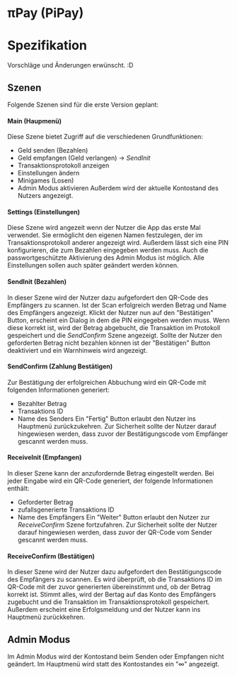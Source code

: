 πPay (PiPay)
============

# Spezifikation
Vorschläge und Änderungen erwünscht. :D

## Szenen
Folgende Szenen sind für die erste Version geplant:

#### Main (Haupmenü)
Diese Szene bietet Zugriff auf die verschiedenen Grundfunktionen:
  - Geld senden (Bezahlen)
  - Geld empfangen (Geld verlangen) -> *SendInit*
  - Transaktionsprotokoll anzeigen
  - Einstellungen ändern
  - Minigames (Losen)
  - Admin Modus aktivieren
Außerdem wird der aktuelle Kontostand des Nutzers angezeigt.

#### Settings (Einstellungen)
Diese Szene wird angezeit wenn der Nutzer die App das erste Mal verwendet.
Sie ermöglicht den eigenen Namen festzulegen, der im Transaktionsprotokoll anderer angezeigt wird.
Außerdem lässt sich eine PIN konfigurieren, die zum Bezahlen eingegeben werden muss.
Auch die passwortgeschützte Aktivierung des Admin Modus ist möglich.
Alle Einstellungen sollen auch später geändert werden können.

#### SendInit (Bezahlen)
In dieser Szene wird der Nutzer dazu aufgefordert den QR-Code des Empfängers zu scannen.
Ist der Scan erfolgreich werden Betrag und Name des Empfängers angezeigt.
Klickt der Nutzer nun auf den "Bestätigen" Button, erscheint ein Dialog in dem die PIN eingegeben werden muss.
Wenn diese korrekt ist, wird der Betrag abgebucht, die Transaktion im Protokoll gespeichert und die *SendConfirm* Szene angezeigt.
Sollte der Nutzer den geforderten Betrag nicht bezahlen können ist der "Bestätigen" Button deaktiviert und ein Warnhinweis wird angezeigt.

#### SendConfirm (Zahlung Bestätigen)
Zur Bestätigung der erfolgreichen Abbuchung wird ein QR-Code mit folgenden Informationen generiert:
  - Bezahlter Betrag
  - Transaktions ID
  - Name des Senders
Ein "Fertig" Button erlaubt den Nutzer ins Hauptmenü zurückzukehren.
Zur Sicherheit sollte der Nutzer darauf hingewiesen werden, dass zuvor der Bestätigungscode vom Empfänger gescannt werden muss.

#### ReceiveInit (Empfangen)
In dieser Szene kann der anzufordernde Betrag eingestellt werden.
Bei jeder Eingabe wird ein QR-Code generiert, der folgende Informationen enthält:
  - Geforderter Betrag
  - zufallsgenerierte Transaktions ID
  - Name des Empfängers
Ein "Weiter" Button erlaubt den Nutzer zur *ReceiveConfirm* Szene fortzufahren.
Zur Sicherheit sollte der Nutzer darauf hingewiesen werden, dass zuvor der QR-Code vom Sender gescannt werden muss.

#### ReceiveConfirm (Bestätigen)
In dieser Szene wird der Nutzer dazu aufgefordert den Bestätigungscode des Empfängers zu scannen.
Es wird überprüft, ob die Transaktions ID im QR-Code mit der zuvor generierten übereinstimmt und, ob der Betrag korrekt ist.
Stimmt alles, wird der Bertag auf das Konto des Empfängers zugebucht und die Transaktion im Transaktionsprotokoll gespeichert.
Außerdem erscheint eine Erfolgsmeldung und der Nutzer kann ins Hauptmenü zurückkehren.

## Admin Modus
Im Admin Modus wird der Kontostand beim Senden oder Empfangen nicht geändert.
Im Hauptmenü wird statt des Kontostandes ein "∞" angezeigt.